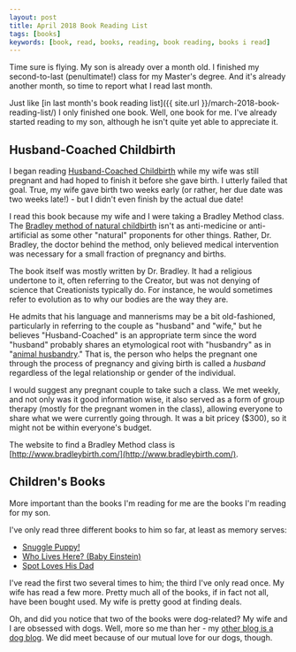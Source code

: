 ```yaml
---
layout: post
title: April 2018 Book Reading List
tags: [books]
keywords: [book, read, books, reading, book reading, books i read]
---
```


Time sure is flying. My son is already over a month old. I finished my second-to-last (penultimate!) class for my Master's degree. And it's already another month, so time to report what I read last month.

Just like [in last month's book reading list]({{ site.url }}/march-2018-book-reading-list/) I only finished one book. Well, one book for me. I've already started reading to my son, although he isn't quite yet able to appreciate it.

## Husband-Coached Childbirth

I began reading [Husband-Coached Childbirth](https://www.abebooks.com/products/isbn/9780553375565/22891078442) while my wife was still pregnant and had hoped to finish it before she gave birth. I utterly failed that goal. True, my wife gave birth two weeks early (or rather, her due date was two weeks late!) - but I didn't even finish by the actual due date!

I read this book because my wife and I were taking a Bradley Method class. The [Bradley method of natural childbirth](https://en.wikipedia.org/wiki/Bradley_method_of_natural_childbirth) isn't as anti-medicine or anti-artificial as some other "natural" proponents for other things. Rather, Dr. Bradley, the doctor behind the method, only believed medical intervention was necessary for a small fraction of pregnancy and births.

The book itself was mostly written by Dr. Bradley. It had a religious undertone to it, often referring to the Creator, but was not denying of science that Creationists typically do. For instance, he would sometimes refer to evolution as to why our bodies are the way they are.

He admits that his language and mannerisms may be a bit old-fashioned, particularly in referring to the couple as "husband" and "wife," but he believes "Husband-Coached" is an appropriate term since the word "husband" probably shares an etymological root with "husbandry" as in "[animal husbandry](https://en.wikipedia.org/wiki/Animal_husbandry)." That is, the person who helps the pregnant one through the process of pregnancy and giving birth is called a *husband* regardless of the legal relationship or gender of the individual.

I would suggest any pregnant couple to take such a class. We met weekly, and not only was it good information wise, it also served as a form of group therapy (mostly for the pregnant women in the class), allowing everyone to share what we were currently going through. It was a bit pricey ($300), so it might not be within everyone's budget.

The website to find a Bradley Method class is [http://www.bradleybirth.com/](http://www.bradleybirth.com/).

## Children's Books

More important than the books I'm reading for me are the books I'm reading for my son.

I've only read three different books to him so far, at least as memory serves:

* [Snuggle Puppy!](https://www.abebooks.com/products/isbn/9780761130673/22580693203)
* [Who Lives Here? (Baby Einstein)](https://www.abebooks.com/products/isbn/9780439912570/22516917037)
* [Spot Loves His Dad](https://www.abebooks.com/products/isbn/9780723254829/30113315406)

I've read the first two several times to him; the third I've only read once. My wife has read a few more. Pretty much all of the books, if in fact not all, have been bought used. My wife is pretty good at finding deals.

Oh, and did you notice that two of the books were dog-related? My wife and I are obsessed with dogs. Well, more so me than her - my [other blog is a dog blog](https://www.puppy-snuggles.com/). We did meet because of our mutual love for our dogs, though.
